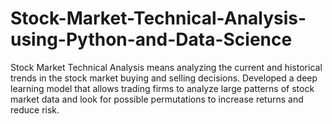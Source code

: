 # Stock-Market-Technical-Analysis-using-Python-and-Data-Science
Stock Market Technical Analysis means analyzing the current and historical trends in the stock market buying and selling decisions. Developed a deep learning model that allows trading firms to analyze large patterns of stock market data and look for possible permutations to increase returns and reduce risk. 
